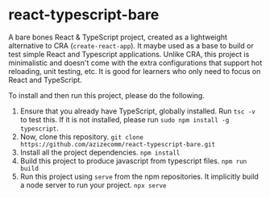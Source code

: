 # react-typescript-bare
A bare bones React &amp; TypeScript project, created as a lightweight alternative to CRA (`create-react-app`). It maybe used as a base to build or test simple React and Typescript applications. Unlike CRA, this project is minimalistic and doesn't come with the extra configurations that support hot reloading, unit testing, etc. It is good for learners who only need to focus on React and TypeScript.

To install and then run this project, please do the following.

1. Ensure that you already have TypeScript, globally installed. Run `tsc -v` to test this. If it is not installed, please run `sudo npm install -g typescript`.
2. Now, clone this repository. `git clone https://github.com/azizecomm/react-typescript-bare.git`
3. Install all the project dependencies. `npm install`
4. Build this project to produce javascript from typescript files. `npm run build`
5. Run this project using `serve` from the npm repositories. It implicitly build a node server to run your project. `npx serve`
